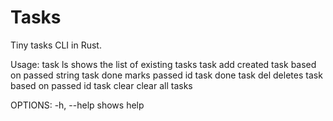 # Tasks

Tiny tasks CLI in Rust.

Usage:
  task ls                 shows the list of existing tasks
  task add <content>      created task based on passed string
  task done <id>          marks passed id task done
  task del <id>           deletes task based on passed id
  task clear              clear all tasks

OPTIONS:
-h, --help                shows help
